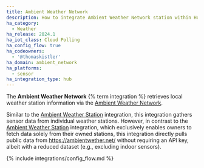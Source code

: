```yaml
---
title: Ambient Weather Network
description: How to integrate Ambient Weather Network station within Home Assistant.
ha_category:
  - Weather
ha_release: 2024.1
ha_iot_class: Cloud Polling
ha_config_flow: true
ha_codeowners:
  - '@thomaskistler'
ha_domain: ambient_network
ha_platforms:
  - sensor
ha_integration_type: hub
---
```


The **Ambient Weather Network** {% term integration %} retrieves local weather station information
via the [Ambient Weather Network](https://ambientweather.net).

Similar to the [Ambient Weather Station](https://www.home-assistant.io/integrations/ambient_station/)
integration, this integration gathers sensor data from individual weather stations.
However, in contrast to the [Ambient Weather Station](https://www.home-assistant.io/integrations/ambient_station/)
integration, which exclusively enables owners to fetch data solely from their owned stations, this
integration directly pulls public data from <https://ambientwether.net/> without requiring an API key,
albeit with a reduced dataset (e.g., excluding indoor sensors).

{% include integrations/config_flow.md %}
